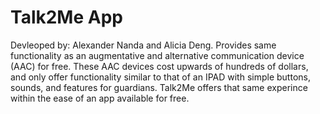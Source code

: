 <h1> Talk2Me App </h1>
<p1> Devleoped by: Alexander Nanda and Alicia Deng. Provides same functionality as an augmentative and alternative communication device (AAC) for free. These AAC devices cost upwards of hundreds of dollars, and only offer functionality similar to that of an IPAD with simple buttons, sounds, and features for guardians. Talk2Me offers that same experince within the ease of an app available for free. </p1>
